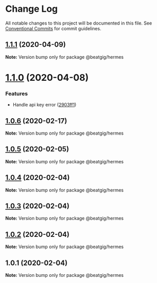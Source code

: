 # Change Log

All notable changes to this project will be documented in this file.
See [Conventional Commits](https://conventionalcommits.org) for commit guidelines.

## [1.1.1](https://github.com/beatgig/midi/tree/master/packages/hermes/compare/@beatgig/hermes@1.1.0...@beatgig/hermes@1.1.1) (2020-04-09)

**Note:** Version bump only for package @beatgig/hermes





# [1.1.0](https://github.com/beatgig/midi/tree/master/packages/hermes/compare/@beatgig/hermes@1.0.6...@beatgig/hermes@1.1.0) (2020-04-08)


### Features

* Handle api key error ([2903ff1](https://github.com/beatgig/midi/tree/master/packages/hermes/commit/2903ff1))





## [1.0.6](https://github.com/beatgig/midi/tree/master/packages/hermes/compare/@beatgig/hermes@1.0.5...@beatgig/hermes@1.0.6) (2020-02-17)

**Note:** Version bump only for package @beatgig/hermes





## [1.0.5](https://github.com/beatgig/midi/tree/master/packages/hermes/compare/@beatgig/hermes@1.0.4...@beatgig/hermes@1.0.5) (2020-02-05)

**Note:** Version bump only for package @beatgig/hermes





## [1.0.4](https://github.com/beatgig/midi/tree/master/packages/hermes/compare/@beatgig/hermes@1.0.3...@beatgig/hermes@1.0.4) (2020-02-04)

**Note:** Version bump only for package @beatgig/hermes





## [1.0.3](https://github.com/beatgig/midi/tree/master/packages/hermes/compare/@beatgig/hermes@1.0.2...@beatgig/hermes@1.0.3) (2020-02-04)

**Note:** Version bump only for package @beatgig/hermes





## [1.0.2](https://beatgig.com/midi/hermes/compare/@beatgig/hermes@1.0.1...@beatgig/hermes@1.0.2) (2020-02-04)

**Note:** Version bump only for package @beatgig/hermes





## 1.0.1 (2020-02-04)

**Note:** Version bump only for package @beatgig/hermes
